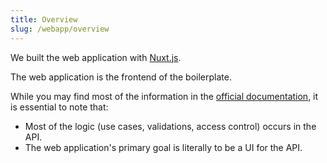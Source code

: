 ```yaml
---
title: Overview
slug: /webapp/overview
---
```


We built the web application with [Nuxt.js](https://nuxtjs.org).

The web application is the frontend of the boilerplate.

While you may find most of the information in the [official documentation](https://nuxtjs.org/docs/2.x/get-started/installation),
it is essential to note that:

* Most of the logic (use cases, validations, access control) occurs in the API.
* The web application's primary goal is literally to be a UI for the API.